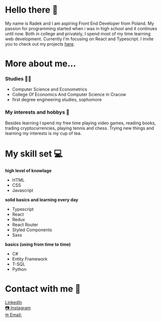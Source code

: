 # Hello there 👋

My name is Radek and I am
aspiring Front End Developer from Poland. My passion for programming started when i was in high school and it continues until now. Both in college and privately, I spend most of my time learning web development. Currently I'm focusing on React and Typescript. I invite you to check out my projects [here](https://github.com/radioDevCreations?tab=repositories "my repositories").


# More about me...

### Studies 👨‍🎓
* Computer Science and Econometrics
* College Of Economics And Computer Science in Cracow
* first degree engineering studies, sophomore

### My interests and hobbys 🎾
Besides learning I spend my free time playing video games, reading books, trading cryptocurrencies, playing tennis and chess. Trying new things and learning my interests is my cup of tea.


# My skill set 💻

**high level of knowlage**
* HTML
* CSS
* Javascript

**solid basics and learning every day**
* Typescript
* React
* Redux
* React Router
* Styled Components
* Sass

**basics (using from time to time)**
* C#
* Entity Framework
* T-SQL
* Python


# Contact with me 💬
[LinkedIn](https://www.linkedin.com/in/radek-rozmus-5820b41a4/ "radioDevCreations on LinkedIn")<br>
[📷 Instagram](https://www.instagram.com/radiodevcreations/ "radioDevCreations on LinkedIn")<br>
[✉ Email:](https://www.instagram.com/radiodevcreations/ "radioDevCreations on LinkedIn")
